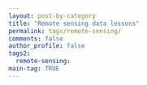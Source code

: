 ```yaml
---
layout: post-by-category
title: "Remote sensing data lessons"
permalink: tags/remote-sensing/
comments: false
author_profile: false
tags2:
  remote-sensing:
main-tag: TRUE
---
```

